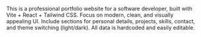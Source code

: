 <!-- Use this file to provide workspace-specific custom instructions to Copilot. For more details, visit https://code.visualstudio.com/docs/copilot/copilot-customization#_use-a-githubcopilotinstructionsmd-file -->

This is a professional portfolio website for a software developer, built with Vite + React + Tailwind CSS. Focus on modern, clean, and visually appealing UI. Include sections for personal details, projects, skills, contact, and theme switching (light/dark). All data is hardcoded and easily editable.
